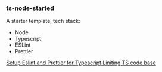 ### ts-node-started

A starter template, tech stack:

- Node
- Typescript
- ESLint
- Prettier

[Setup Eslint and Prettier for Typescript ](https://robertcooper.me/post/using-eslint-and-prettier-in-a-typescript-project)
[Liniting TS code base](https://github.com/typescript-eslint/typescript-eslint/blob/HEAD/docs/getting-started/linting/README.md)
